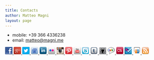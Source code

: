 ```yaml
---
title: Contacts
author: Matteo Magni
layout: page
---
```


<ul>
<li>mobile: +39 366 4336238</li>  
<li>email: <a href="mailto:matteo@magni.me">matteo@magni.me</a></li>  
</ul>


<div>
<a href="http://www.facebook.com/ilbonzo\" rel="nofollow" target="_blank">
    <img width="24" height="24" src="/images/social/default/32/facebook.png" alt="Follow Us on Facebook" title="Follow Us on Facebook">
</a>
<a href="https://plus.google.com/u/0/111433366670841346629" rel="publisher" target="_blank">
    <img width="24" height="24" src="/images/social/default/32/googleplus.png" alt="Follow Us on Google+" title="Follow Us on Google+">
</a>
<a href="http://twitter.com/ilbonzo" rel="nofollow" target="_blank">
    <img width="24" height="24" src="/images/social/default/32/twitter.png" alt="Follow Us on Twitter" title="Follow Us on Twitter">
</a>
<a href="http://friendfeed.com/ilbonzo" rel="nofollow" target="_blank">
    <img width="24" height="24" src="/images/social/default/32/friendfeed.png" alt="Follow Us on FriendFeed" title="Follow Us on FriendFeed">
</a>
<a href="http://www.linkedin.com/in/matteomagni" rel="nofollow" target="_blank">
    <img width="24" height="24" src="/images/social/default/32/linkedin.png" alt="Follow Us on LinkedIn" title="Follow Us on LinkedIn">
</a>
<a href="http://www.flickr.com/people/ilbonzo/" rel="nofollow" target="_blank">
    <img width="24" height="24" src="/images/social/default/32/flickr.png" alt="Follow Us on Flickr" title="Follow Us on Flickr">
</a>
<a href="http://instagram.com/ilbonzo" rel="nofollow" target="_blank">
    <img width="24" height="24" src="/images/social/default/32/instagram.png" alt="Follow Us on Instagram" title="Follow Us on Instagram">
</a>
<a href="http://pinterest.com/ilbonzo/" rel="nofollow" target="_blank">
    <img width="24" height="24" src="/images/social/default/32/pinterest.png" alt="Follow Us on Pinterest" title="Follow Us on Pinterest">
</a>
<a href="https://www.youtube.com/user/ilbonzoorg?feature=mhee" rel="nofollow" target="_blank">
    <img width="24" height="24" src="/images/social/default/32/youtube.png" alt="Follow Us on YouTube" title="Follow Us on YouTube">
</a>
<a href="skype:ilbonzo.org" rel="nofollow" target="_blank">
    <img width="24" height="24" src="/images/social/default/32/skype.png" alt="Follow Us on Skype" title="Follow Us on Skype">
</a>
<a href="http://matteomagni.info" rel="nofollow" target="_blank">
    <img width="24" height="24" src="/images/social/default/32/tumblr.png" alt="Follow Us on Tumblr" title="Follow Us on Tumblr">
</a>
<a href="http://github.com/ilbonzo" rel="nofollow" target="_blank">
    <img width="24" height="24" src="/images/social/default/32/github.png" alt="Follow Us on Github" title="Follow Us on Github">
</a>
<a href="gtalk:chat?jid=matteo@magni.me" rel="nofollow" target="_blank">
    <img width="24" height="24" src="/images/social/default/32/talk.png" alt="Follow Us on Google Talk" title="Follow Us on Google Talk">
</a>
<a href="http://www.lastfm.it/user/ilbonzo_org" rel="nofollow" target="_blank">
    <img width="24" height="24" src="/images/social/default/32/lastfm.png" alt="Follow Us on Last.fm" title="Follow Us on Last.fm">
</a>
<a href="http://foursquare.com/ilbonzo" rel="nofollow" target="_blank">
    <img width="24" height="24" src="/images/social/default/32/foursquare.png" alt="Follow Us on Foursquare" title="Follow Us on Foursquare">
</a>
<a href="http://slideshare.net/ilbonzo" rel="nofollow" target="_blank">
    <img width="24" height="24" src="/images/social/default/32/slideshare.png" alt="Follow Us on SlideShare" title="Follow Us on SlideShare">
</a>
<a href="http://magni.me/feed.xml" rel="nofollow" target="_blank">
    <img width="24" height="24" src="/images/social/default/32/rss.png" alt="Follow Us on RSS" title="Follow Us on RSS">
</a>
</div>
